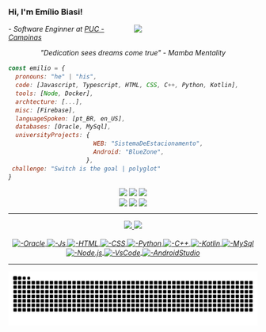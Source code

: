 ###  Hi, I'm Emílio Biasi!

<img align='right' src="https://i.pinimg.com/originals/32/3a/28/323a28121a50a9296e6775cc21918af2.gif" width="250">
<p><em>- Software Enginner at <a href="https://www.puc-campinas.edu.br">PUC - Campinas</a>
<p align='center'><em>"Dedication sees dreams come true" - Mamba Mentality<em></p>
  
```javascript
const emilio = {
  pronouns: "he" | "his",
  code: [Javascript, Typescript, HTML, CSS, C++, Python, Kotlin],
  tools: [Node, Docker],
  archtecture: [...],
  misc: [Firebase],
  languageSpoken: [pt_BR, en_US],
  databases: [Oracle, MySql],
  universityProjects: {
                        WEB: "SistemaDeEstacionamento",
                        Android: "BlueZone",
                      },
 challenge: "Switch is the goal | polyglot"
}
```
<div align="center">
  <a href="https://www.instagram.com/emilio_biasi" target="_blank"><img src="https://img.shields.io/badge/-Instagram-%23E4405F?style=for-the-badge&logo=instagram&logoColor=white" target="_blank"></a>
  <a href = "mailto:ejbiasi@gmail.com"><img src="https://img.shields.io/badge/-Gmail-%23333?style=for-the-badge&logo=gmail&logoColor=white" target="_blank"></a>
  <a href= "https://www.linkedin.com/in/emílio-biasi-9b5323209/" target="_blank"><img src="https://img.shields.io/badge/-LinkedIn-%230077B5?style=for-the-badge&logo=linkedin&logoColor=white" target="_blank"></a> 
</div>

  
<div align="center">
  <img align='center' src="https://i.pinimg.com/originals/b4/5f/5e/b45f5ec39aded2b213a3a8139d0bab72.gif" width="250">
  <img align='center' src="https://i.pinimg.com/originals/b4/5f/5e/b45f5ec39aded2b213a3a8139d0bab72.gif" width="250">
  <img align='center' src="https://i.pinimg.com/originals/b4/5f/5e/b45f5ec39aded2b213a3a8139d0bab72.gif" width="250">
</div>
  <hr>
<div align="center">
  <a href="https://github.com/emiliobiasi">
  <img height="150em" src="https://github-readme-stats.vercel.app/api?username=emiliobiasi&show_icons=true&theme=white&include_all_commits=true&count_private=true"/>
  <img height="150em" src="https://github-readme-stats.vercel.app/api/top-langs/?username=emiliobiasi&layout=compact&langs_count=7&theme=white"/>
</div>
  
  <div style="display: inline_block" align='center'><br>
    
  <img align="center" alt="-Oracle" height="70" width="70" src="https://cdn.jsdelivr.net/gh/devicons/devicon/icons/oracle/oracle-original.svg" />
    
  <img align="center" alt="-Js" height="30" width="100" src="https://cdn.jsdelivr.net/gh/devicons/devicon/icons/javascript/javascript-plain.svg" />
  
  <img align="center" alt="-HTML" height="30" width="80" src="https://cdn.jsdelivr.net/gh/devicons/devicon/icons/html5/html5-plain.svg" />
  
  <img align="center" alt="-CSS" height="30" width="80" src="https://cdn.jsdelivr.net/gh/devicons/devicon/icons/css3/css3-plain.svg" />
  
  <img align="center" alt="-Python" height="30" width="100" src="https://cdn.jsdelivr.net/gh/devicons/devicon/icons/python/python-plain.svg" />
  
  <img align="center" alt="-C++" height="30" width="80" src="https://cdn.jsdelivr.net/gh/devicons/devicon/icons/cplusplus/cplusplus-line.svg" />
    
  <img align="center" alt="-Kotlin" height="30" width="80" src="https://cdn.jsdelivr.net/gh/devicons/devicon/icons/kotlin/kotlin-original.svg" />
  
  <img align="center" alt="-MySql" height="35" width="80" src="https://cdn.jsdelivr.net/gh/devicons/devicon/icons/mysql/mysql-plain.svg" />

  <img align="center" alt="-Node.js" height="30" width="80" src="https://cdn.jsdelivr.net/gh/devicons/devicon/icons/nodejs/nodejs-plain.svg" />
    
  <img align="center" alt="-VsCode" height="30" width="80" src="https://cdn.jsdelivr.net/gh/devicons/devicon/icons/vscode/vscode-plain.svg" />

  <img align="center" alt="-AndroidStudio" height="40" width="80" src="https://cdn.jsdelivr.net/gh/devicons/devicon/icons/androidstudio/androidstudio-original.svg" />
 
</div>
  
  <hr>
  
  <div> 

    
  ![Snake animation](https://github.com/emiliobiasi/emiliobiasi/blob/output/github-contribution-grid-snake.svg)
 
    
</div>

